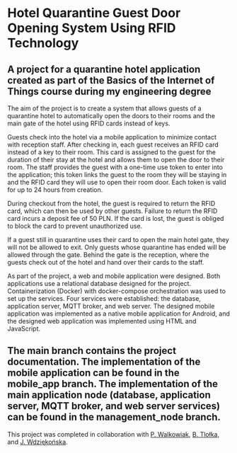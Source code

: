 # Hotel Quarantine Guest Door Opening System Using RFID Technology  
A project for a quarantine hotel application created as part of the Basics of the Internet of Things course during my engineering degree
-
The aim of the project is to create a system that allows guests of a quarantine hotel to automatically open the doors to their rooms and the main gate of the hotel using RFID cards instead of keys.

Guests check into the hotel via a mobile application to minimize contact with reception staff. After checking in, each guest receives an RFID card instead of a key to their room. This card is assigned to the guest for the duration of their stay at the hotel and allows them to open the door to their room. The staff provides the guest with a one-time use token to enter into the application; this token links the guest to the room they will be staying in and the RFID card they will use to open their room door. Each token is valid for up to 24 hours from creation.

During checkout from the hotel, the guest is required to return the RFID card, which can then be used by other guests. Failure to return the RFID card incurs a deposit fee of 50 PLN. If the card is lost, the guest is obliged to block the card to prevent unauthorized use.

If a guest still in quarantine uses their card to open the main hotel gate, they will not be allowed to exit. Only guests whose quarantine has ended will be allowed through the gate. Behind the gate is the reception, where the guests check out of the hotel and hand over their cards to the staff.

As part of the project, a web and mobile application were designed. Both applications use a relational database designed for the project. Containerization (Docker) with docker-compose orchestration was used to set up the services. Four services were established: the database, application server, MQTT broker, and web server. The designed mobile application was implemented as a native mobile application for Android, and the designed web application was implemented using HTML and JavaScript.

The main branch contains the project documentation. The implementation of the mobile application can be found in the mobile_app branch. The implementation of the main application node (database, application server, MQTT broker, and web server services) can be found in the management_node branch.
-
This project was completed in collaboration with [P. Walkowiak](https://github.com/PawelWal), [B. Tlołka](https://github.com/Boguslawa-Tlolka), and [J. Wdziękońska](https://github.com/JoannaWdziekonska).
